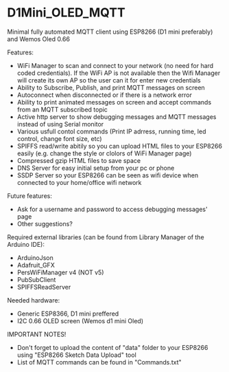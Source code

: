 # D1Mini_OLED_MQTT
Minimal fully automated MQTT client using ESP8266 (D1 mini preferably) and Wemos Oled 0.66 

Features:
* WiFi Manager to scan and connect to your network (no need for hard coded credentials). If the WiFi AP is not available then the Wifi Manager will create its own AP so the user can it for enter new credentials
* Ability to Subscribe, Publish, and print MQTT messages on screen
* Autoconnect when disconnected or if there is a network error
* Ability to print animated messages on screen and accept commands from an MQTT subscribed topic 
* Active http server to show debugging messages and MQTT messages instead of using Serial monitor
* Various usfull contol commands (Print IP adrress, running time, led control, change font size, etc)
* SPIFFS read/write abitily so you can upload HTML files to your ESP8266 easily (e.g. change the style or clolors of WiFi Manager page)
* Compressed gzip HTML files to save space
* DNS Server for easy initial setup from your pc or phone
* SSDP Server so your ESP8266 can be seen as wifi device when connected to your home/office wifi network


Future features:
* Ask for a username and password to access debugging messages' page
* Other suggestions? 

Required external libraries (can be found from Library Manager of the Arduino IDE):
* ArduinoJson
* Adafruit_GFX
* PersWiFiManager v4 (NOT v5)
* PubSubClient
* SPIFFSReadServer

Needed hardware:
* Generic ESP8366, D1 mini preffered
* I2C 0.66 OLED screen (Wemos d1 mini Oled)


IMPORTANT NOTES!
* Don't forget to upload the content of "data" folder to your ESP8266 using "ESP8266 Sketch Data Upload" tool
* List of MQTT commands can be found in "Commands.txt"
